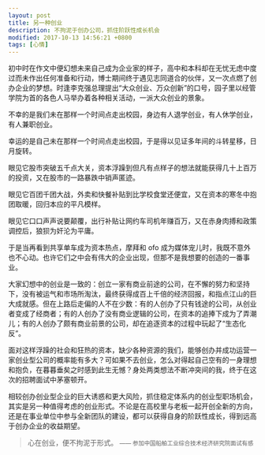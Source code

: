 ```yaml
---
layout: post
title: 另一种创业
description: 不拘泥于创办公司，抓住阶跃性成长机会
modified: 2017-10-13 14:56:21 +0800
tags: [心情]
---
```


初中时在作文中便幻想未来自己成为企业家的样子，高中和本科却在无忧无虑中度过而未作出任何准备和行动，博士期间终于遇见志同道合的伙伴，又一次点燃了创办企业的梦想。时逢李克强总理提出“大众创业、万众创新”的口号，园子里以经管学院为首的各色人马举办着各种相关活动，一派大众创业的景象。

不幸的是我们未在那样一个时间点走出校园，身边有人退学创业，有人休学创业，有人兼职创业。

幸运的是自己未在那样一个时间点走出校园，于是得以见证多年间的斗转星移，日月旋转。

眼见它股市突破五千点大关，资本浮躁到但凡有点样子的想法就能获得几十上百万的投资，又在股市的一路暴跌中销声匿迹。

眼见它百团千团大战，外卖和快餐补贴到比学校食堂还便宜，又在资本的寒冬中抱团取暖，回归本应的平凡模样。

眼见它口口声声说要颠覆，出行补贴让网约车司机年赚百万，又在赤身肉搏和政策调控后，狼狈为奸沦为平庸。

于是当再看到共享单车成为资本热点，摩拜和 ofo 成为媒体宠儿时，我既不意外也不心动。也许它们之中会有伟大的企业出现，但那不是我想要的创造的一番事业。

大家幻想中的创业是一致的：创立一家有商业前途的公司，在不懈的努力和坚持下，没有被运气和市场所淘汰，最终获得成百上千倍的经济回报，和指点江山的巨大成就感。但在上路后走偏的人不在少数：有的人创办了只有钱途的公司，从创业者变成了经商者；有的人创办了没有商业逻辑的公司，在资本的追捧下成为了弄潮儿；有的人创办了颇有商业前景的公司，却在追逐资本的过程中玩起了“生态化反”。

面对这样浮躁的社会和狂热的资本，缺少各种资源的我们，能够创办并成功运营一家创业型公司的概率能有多大？可如果不去创业，怎么对得起自己空有的一身理想和抱负，在暮暮垂矣之时感到此生无憾？身处两类想法不断冲突间的我，终于在这次的招聘面试中茅塞顿开。

相较创办创业型企业的巨大诱惑和更大风险，抓住稳定体系内的创业型职场机会，其实是另一种值得考虑的创业形式。不论是在高校里与老板一起开创全新的方向，还是在事业单位中参与全新团队的建设，都可以获得自身的阶跃性成长，得到远高于创办企业的收益期望。

> 心在创业，便不拘泥于形式。
> <small>—— 参加中国船舶工业综合技术经济研究院面试有感</small>
